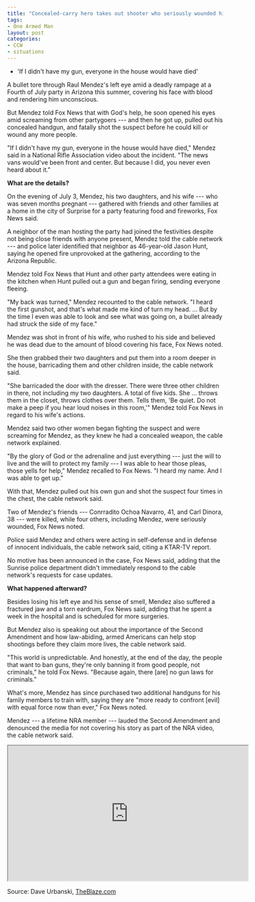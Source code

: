 ```yaml
---
title: "Concealed-carry hero takes out shooter who seriously wounded him, killed two at party"
tags:
- One Armed Man
layout: post
categories:
- CCW
- situations
---
```


- 'If I didn't have my gun, everyone in the house would have died'

A bullet tore through Raul Mendez's left eye amid a deadly rampage at a Fourth of July party in Arizona this summer, covering his face with blood and rendering him unconscious.

But Mendez told Fox News that with God's help, he soon opened his eyes amid screaming from other partygoers --- and then he got up, pulled out his concealed handgun, and fatally shot the suspect before he could kill or wound any more people.

"If I didn't have my gun, everyone in the house would have died," Mendez said in a National Rifle Association video about the incident. "The news vans would've been front and center. But because I did, you never even heard about it."

**What are the details?**

On the evening of July 3, Mendez, his two daughters, and his wife --- who was seven months pregnant --- gathered with friends and other families at a home in the city of Surprise for a party featuring food and fireworks, Fox News said.

A neighbor of the man hosting the party had joined the festivities despite not being close friends with anyone present, Mendez told the cable network --- and police later identified that neighbor as 46-year-old Jason Hunt, saying he opened fire unprovoked at the gathering, according to the Arizona Republic.

Mendez told Fox News that Hunt and other party attendees were eating in the kitchen when Hunt pulled out a gun and began firing, sending everyone fleeing.

"My back was turned," Mendez recounted to the cable network. "I heard the first gunshot, and that's what made me kind of turn my head. ... But by the time I even was able to look and see what was going on, a bullet already had struck the side of my face."

Mendez was shot in front of his wife, who rushed to his side and believed he was dead due to the amount of blood covering his face, Fox News noted.

She then grabbed their two daughters and put them into a room deeper in the house, barricading them and other children inside, the cable network said.

"She barricaded the door with the dresser. There were three other children in there, not including my two daughters. A total of five kids. She ... throws them in the closet, throws clothes over them. Tells them, 'Be quiet. Do not make a peep if you hear loud noises in this room,'" Mendez told Fox News in regard to his wife's actions.

Mendez said two other women began fighting the suspect and were screaming for Mendez, as they knew he had a concealed weapon, the cable network explained.

"By the glory of God or the adrenaline and just everything --- just the will to live and the will to protect my family --- I was able to hear those pleas, those yells for help," Mendez recalled to Fox News. "I heard my name. And I was able to get up."

With that, Mendez pulled out his own gun and shot the suspect four times in the chest, the cable network said.

Two of Mendez's friends --- Conrradito Ochoa Navarro, 41, and Carl Dinora, 38 --- were killed, while four others, including Mendez, were seriously wounded, Fox News noted.

Police said Mendez and others were acting in self-defense and in defense of innocent individuals, the cable network said, citing a KTAR-TV report.

No motive has been announced in the case, Fox News said, adding that the Sunrise police department didn't immediately respond to the cable network's requests for case updates.

**What happened afterward?**

Besides losing his left eye and his sense of smell, Mendez also suffered a fractured jaw and a torn eardrum, Fox News said, adding that he spent a week in the hospital and is scheduled for more surgeries.

But Mendez also is speaking out about the importance of the Second Amendment and how law-abiding, armed Americans can help stop shootings before they claim more lives, the cable network said.

"This world is unpredictable. And honestly, at the end of the day, the people that want to ban guns, they're only banning it from good people, not criminals," he told Fox News. "Because again, there \[are\] no gun laws for criminals."

What's more, Mendez has since purchased two additional handguns for his family members to train with, saying they are "more ready to confront \[evil\] with equal force now than ever," Fox News noted.

Mendez --- a lifetime NRA member --- lauded the Second Amendment and denounced the media for not covering his story as part of the NRA video, the cable network said.

<iframe width="560" height="315" src="https://www.youtube.com/embed/mA5M3BmtJZM" title="He Stopped a Mass Shooting But The Media Never Covered It --- Now We Know Why"></iframe>

Source: Dave Urbanski, [TheBlaze.com](https://www.theblaze.com/news/concealed-carry-hero-kills-shooter)
